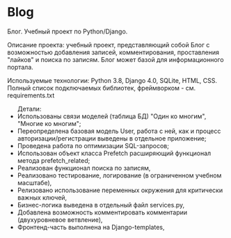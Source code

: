 # Blog
Блог. Учебный проект по Python/Django.

Описание проекта: учебный проект, представляющий собой Блог с возможностью добавления записей, комментирования, проставления "лайков" 
и поиска по записям. Блог может базой для информационного портала.

Используемые технологии: Python 3.8, Django 4.0, SQLite, HTML, CSS. 
Полный список подключаемых библиотек, фреймворком - см. requirements.txt

<ul>Детали:
<li>Использованы связи моделей (таблица БД) "Один ко многим", "Многие ко многим";</li>
<li>Переопределена базовая модель User, работа с ней, как и процесс авторизации/регистрации выведены в отдельное приложение;</li>
<li>Проведена работа по оптимизации SQL-запросов;</li>
<li>Использован объект класса Prefetch расширяющий функционал метода prefetch_related;</li>
<li>Реализован функционал поиска по записям,</li>
<li>Реализовано тестирование, логирование (в ограниченном учебном масштабе),</li>
<li>Релизовано использование переменных окружения для критически важных ключей,</li>
<li>Бизнес-логика выведена в отдельный файл services.py,</li>
<li>Добавлена возможность комментировать комментарии (двухуровневое ветвление),</li>
<li>Фронтенд-часть выполнена на Django-templates,</li>
</ul>

